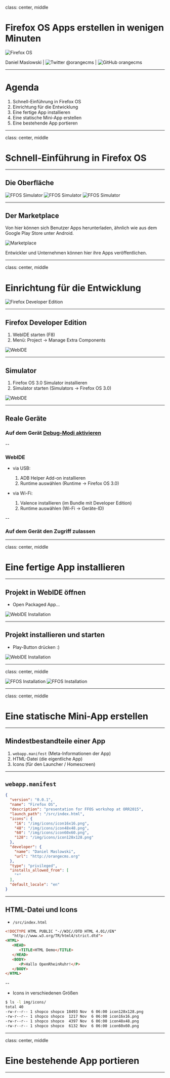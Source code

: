 class: center, middle

# Firefox OS Apps erstellen in wenigen Minuten

![Firefox OS](img/FirefoxOS_Phone_Visual_Blue.png)

Daniel Maslowski | ![Twitter](img/twitter.png) @orangecms | ![GitHub](img/github.png) orangecms

---

# Agenda

1. Schnell-Einführung in Firefox OS
2. Einrichtung für die Entwicklung
3. Eine fertige App installieren
4. Eine statische Mini-App erstellen
5. Eine bestehende App portieren

---

class: center, middle
# Schnell-Einführung in Firefox OS

---

## Die Oberfläche

![FFOS Simulator](img/ffos-simulator-1.png)
![FFOS Simulator](img/ffos-simulator-2.png)
![FFOS Simulator](img/ffos-simulator-3.png)

---

## Der Marketplace

Von hier können sich Benutzer Apps herunterladen, ähnlich wie aus dem Google Play Store unter Android.

![Marketplace](img/icon-marketplace.png)

Entwickler und Unternehmen können hier ihre Apps veröffentlichen.

---

class: center, middle
# Einrichtung für die Entwicklung

![Firefox Developer Edition](img/firefox-dev-logo.png)

---

## Firefox Developer Edition

1. WebIDE starten (F8)
2. Menü: Project &rarr; Manage Extra Components

![WebIDE](img/webide-1.png)

---

## Simulator

1. Firefox OS 3.0 Simulator installieren
2. Simulator starten (Simulators &rarr; Firefox OS 3.0)

![WebIDE](img/webide-2.png)

---

## Reale Geräte

### Auf dem Gerät [Debug-Modi aktivieren](https://developer.mozilla.org/en-US/docs/Mozilla/Firefox_OS/Debugging/Developer_settings)

--

### WebIDE
- via USB:
  1. ADB Helper Add-on installieren
  2. Runtime auswählen (Runtime &rarr; Firefox OS 3.0)

- via Wi-Fi:
  1. Valence installieren (im Bundle mit Developer Edition)
  2. Runtime auswählen (Wi-Fi &rarr; Geräte-ID)

--

### Auf dem Gerät den Zugriff zulassen

---

class: center, middle
# Eine fertige App installieren

---

## Projekt in WebIDE öffnen

- Open Packaged App...

![WebIDE Installation](img/webide-open-app-1.png)

---

## Projekt installieren und starten

- Play-Button drücken :)

![WebIDE Installation](img/webide-open-app-2.png)

---

class: center, middle

![FFOS Installation](img/webide-ffos-simulator-1.png)
![FFOS Installation](img/webide-ffos-simulator-2.png)

---

class: center, middle
# Eine statische Mini-App erstellen

---

## Mindestbestandteile einer App

1. `webapp.manifest` (Meta-Informationen der App)
2. HTML-Datei (die eigentliche App)
3. Icons (für den Launcher / Homescreen)

---

## `webapp.manifest`

```json
{
  "version": "0.0.1",
  "name": "Firefox OS",
  "description": "presentation for FFOS workshop at ORR2015",
  "launch_path": "/src/index.html",
  "icons": {
    "16": "/img/icons/icon16x16.png",
    "48": "/img/icons/icon48x48.png",
    "60": "/img/icons/icon60x60.png",
    "128": "/img/icons/icon128x128.png"
  },
  "developer": {
    "name": "Daniel Maslowski",
    "url": "http://orangecms.org"
  },
  "type": "privileged",
  "installs_allowed_from": [
    "*"
  ],
  "default_locale": "en"
}
```

---

## HTML-Datei und Icons

- `/src/index.html`
```html
<!DOCTYPE HTML PUBLIC "-//W3C//DTD HTML 4.01//EN"
   "http://www.w3.org/TR/html4/strict.dtd">
<HTML>
   <HEAD>
      <TITLE>HTML Demo</TITLE>
   </HEAD>
   <BODY>
      <P>Hallo OpenRheinRuhr!</P>
   </BODY>
</HTML>
```

--

- Icons in verschiedenen Größen
```bash
$ ls -l img/icons/
total 40
-rw-r--r-- 1 shopco shopco 18493 Nov  6 06:00 icon128x128.png
-rw-r--r-- 1 shopco shopco  1217 Nov  6 06:00 icon16x16.png
-rw-r--r-- 1 shopco shopco  4397 Nov  6 06:00 icon48x48.png
-rw-r--r-- 1 shopco shopco  6132 Nov  6 06:00 icon60x60.png
```

---

class: center, middle
# Eine bestehende App portieren

---

